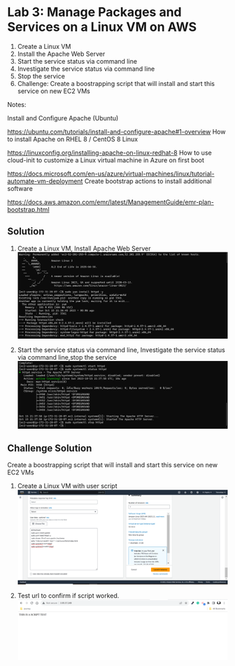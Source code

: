 # Lab 3: Manage Packages and Services on a Linux VM on AWS

1. Create a Linux VM
2. Install the Apache Web Server
3. Start the service status via command line
4. Investigate the service status via command line
5. Stop the service
6. Challenge: Create a boostrapping script that will install and start this service on new EC2 VMs

Notes:

Install and Configure Apache (Ubuntu)

https://ubuntu.com/tutorials/install-and-configure-apache#1-overview How to install Apache on RHEL 8 / CentOS 8 Linux

https://linuxconfig.org/installing-apache-on-linux-redhat-8 How to use cloud-init to customize a Linux virtual machine in Azure on first boot

https://docs.microsoft.com/en-us/azure/virtual-machines/linux/tutorial-automate-vm-deployment Create bootstrap actions to install additional software

https://docs.aws.amazon.com/emr/latest/ManagementGuide/emr-plan-bootstrap.html


## Solution

1. Create a Linux VM, Install Apache Web Server
![1](screenshots/3.3.1.PNG)

2. Start the service status via command line, Investigate the service status via command line,stop the service
![2](screenshots/3.3.2.PNG)

## Challenge Solution
 Create a boostrapping script that will install and start this service on new EC2 VMs

 1. Create a Linux VM with user script
![userscript](screenshots/3.3.6.1.PNG)

2. Test url to confirm if script worked.
![works](screenshots/3.3.6.2.PNG)
